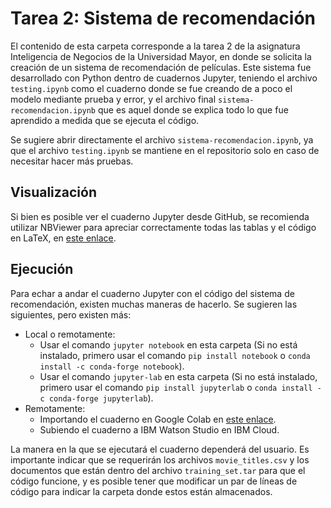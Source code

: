 # Tarea 2: Sistema de recomendación

El contenido de esta carpeta corresponde a la tarea 2 de la asignatura Inteligencia de Negocios de la Universidad Mayor, en donde se solicita la creación de un sistema de recomendación de películas. Este sistema fue desarrollado con Python dentro de cuadernos Jupyter, teniendo el archivo ``testing.ipynb`` como el cuaderno donde se fue creando de a poco el modelo mediante prueba y error, y el archivo final ``sistema-recomendacion.ipynb`` que es aquel donde se explica todo lo que fue aprendido a medida que se ejecuta el código.

Se sugiere abrir directamente el archivo ``sistema-recomendacion.ipynb``, ya que el archivo ``testing.ipynb`` se mantiene en el repositorio solo en caso de necesitar hacer más pruebas.


## Visualización

Si bien es posible ver el cuaderno Jupyter desde GitHub, se recomienda utilizar NBViewer para apreciar correctamente todas las tablas y el código en LaTeX, en [este enlace](https://nbviewer.org/github/melipass/umayor-business-intelligence/blob/main/tarea-2/sistema-recomendacion.ipynb).

## Ejecución

Para echar a andar el cuaderno Jupyter con el código del sistema de recomendación, existen muchas maneras de hacerlo. Se sugieren las siguientes, pero existen más:

- Local o remotamente:
  - Usar el comando ``jupyter notebook`` en esta carpeta (Si no está instalado, primero usar el comando ``pip install notebook`` o ``conda install -c conda-forge notebook``).
  - Usar el comando ``jupyter-lab`` en esta carpeta (Si no está instalado, primero usar el comando ``pip install jupyterlab`` o ``conda install -c conda-forge jupyterlab``).
- Remotamente:
  - Importando el cuaderno en Google Colab en [este enlace](https://colab.research.google.com/github/melipass/umayor-business-intelligence/blob/main/tarea-2/sistema-recomendacion.ipynb).
  - Subiendo el cuaderno a IBM Watson Studio en IBM Cloud.

La manera en la que se ejecutará el cuaderno dependerá del usuario. Es importante indicar que se requerirán los archivos ``movie_titles.csv`` y los documentos que están dentro del archivo ``training_set.tar`` para que el código funcione, y es posible tener que modificar un par de líneas de código para indicar la carpeta donde estos están almacenados.